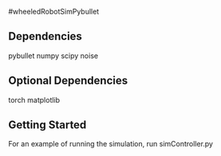 #wheeledRobotSimPybullet
## Dependencies
pybullet
numpy
scipy
noise
## Optional Dependencies
torch
matplotlib
## Getting Started
For an example of running the simulation, run simController.py